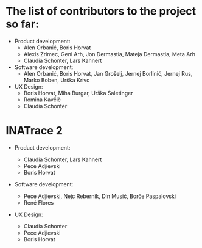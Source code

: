 # The list of contributors to the project so far:

* Product development:
	* Alen Orbanić, Boris Horvat
	* Alexis Zrimec, Geni Arh, Jon Dermastia, Mateja Dermastia, Meta Arh
	* Claudia Schonter, Lars Kahnert
* Software development:
	* Alen Orbanić, Boris Horvat, Jan Grošelj, Jernej Borlinić, Jernej Rus, Marko Boben, Urška Krivc
* UX Design:
	* Boris Horvat, Miha Burgar, Urška Saletinger
	* Romina Kavčič
	* Claudia Schonter

# INATrace 2

* Product development:
	* Claudia Schonter, Lars Kahnert
	* Pece Adjievski
	* Boris Horvat

* Software development:
	* Pece Adjievski, Nejc Rebernik, Din Musić, Borče Paspalovski
	* René Flores

* UX Design:
	* Claudia Schonter
	* Pece Adjievski
	* Boris Horvat
